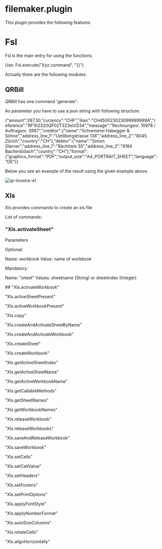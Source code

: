 # filemaker.plugin
This plugin provides the following features
# Fsl
Fsl is the main entry for using the functions.

Use: Fsl.execute("Xyz.command", "{}")

Actually there are the following modules:

## QRBill
*QRBill* has one command 'generate':

As parameter you have to use a json string with following structure:

{"amount":287.30,"currency":"CHF","iban":"CH450023023099999999A","reference":"RF102320QF02T323eUI234","message":"Rechnungsnr. 10978 / Auftragsnr. 3987","creditor":{"name":"Schreinerei Habegger & Söhne","address_line_1":"Uetlibergstrasse 138","address_line_2":"8045 Zürich","country":"CH"},"debtor":{"name":"Simon Glarner","address_line_1":"Bächliwis 55","address_line_2":"8184 Bachenbülach","country":"CH"},"format":{"graphics_format":"PDF","output_size":"A4_PORTRAIT_SHEET","language":"DE"}}


Below you see an example of the result using the given example above.

![qr-invoice-e1](https://user-images.githubusercontent.com/1636301/236786580-bc1bee67-af0c-43ef-94ef-fd4c117ddc60.svg)

## Xls
Xls provides commands to create an xls file

List of commands:

### "Xls.activateSheet" 

Parameters

Optional:

Name: workbook Value: name of workbook

Mandatory:

Name: "sheet" Values: sheetname (String) or sheetindex (Integer)

## "Xls.activateWorkbook"

"Xls.activeSheetPresent"

"Xls.activeWorkbookPresent"

"Xls.copy"

"Xls.createAndActivateSheetByName"

"Xls.createAndActivateWorkbook"

"Xls.createSheet"

"Xls.createWorkbook"

"Xls.getActiveSheetIndex"

"Xls.getActiveSheetName"

"Xls.getActiveWorkbookName"

"Xls.getCallableMethods"

"Xls.getSheetNames"

"Xls.getWorkbookNames"

"Xls.releaseWorkbook"

"Xls.releaseWorkbooks"

"Xls.saveAndReleaseWorkbook"

"Xls.saveWorkbook"

"Xls.setCells"

"Xls.setCellValue"

"Xls.setHeaders"

"Xls.setFooters"

"Xls.setPrintOptions"

"Xls.applyFontStyle"

"Xls.applyNumberFormat"

"Xls.autoSizeColumns"

"Xls.rotateCells"

"Xls.alignHorizontally"
